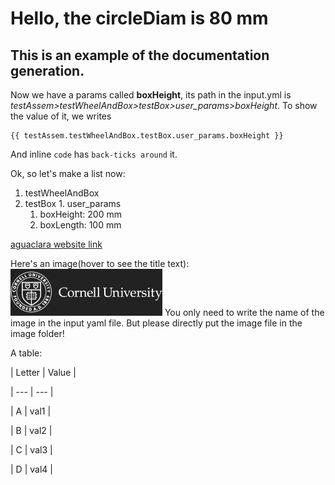 # Hello, the circleDiam is 80 mm
## This is an example of the documentation generation.


Now we have a params called **boxHeight**, its path in the input.yml is
*testAssem>testWheelAndBox>testBox>user_params>boxHeight*.
To show the value of it, we writes
```jinja2
{{ testAssem.testWheelAndBox.testBox.user_params.boxHeight }}
```
And inline `code` has `back-ticks around` it.


Ok, so let's make a list now:
1. testWheelAndBox
  1. testBox
    1. user_params
      1. boxHeight: 200 mm
      2. boxLength: 100 mm


[aguaclara website link](http://aguaclara.cornell.edu)


Here's an image(hover to see the title text):
![Cornell University](./image/cornell.png)
You only need to write the name of the image in the input yaml file.
But please directly put the image file in the image folder!


A table:


| Letter | Value |


| --- | --- |


| A | val1 |


| B | val2 |


| C | val3 |


| D | val4 |


